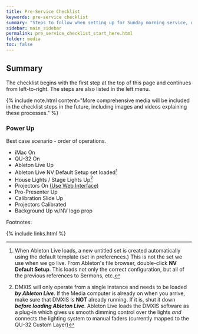 ```yaml
---
title: Pre-Service Checklist
keywords: pre-service checklist
summary: "Steps to follow when setting up for Sunday morning service, or any other event that requires the same A/V services."
sidebar: main_sidebar
permalink: pre_service_checklist_start_here.html
folder: media
toc: false
---
```


## Summary

The checklist begins with the first step at the top of this page and continues from left-to-right.  The steps are also listed in the left menu.

{% include note.html content="More comprehensive media will be included in the checklist steps in the future, including images and videos explaining these processes." %}

### Power Up

Best case scenario - order of operations.

- iMac On
- QU-32 On
- Ableton Live Up
- Ableton Live NV Default Setup set loaded[^1]
- House Lights / Stage Lights Up[^2]
- Projectors On [(Use Web Interface)](https://github.com/NewValleyChurch/Infrastructure/wiki/Projectors)
- Pro-Presenter Up
- Calibration Slide Up
- Projectors Calibrated
- Background Up w/NV logo prop

Footnotes:

[^1]: When Ableton Live loads, a new untitled set is created automatically using the default template (set in preferences.)  This is not the set we use when we go live.  From Ableton's file browser, double-click **NV Default Setup**.  This loads not only the correct configuration, but all of the previous references to Sermons, etc.  

[^2]: DMXIS will only operate from a single instance and needs to be loaded _**by Ableton Live**_.  If the Media computer is already on when you arrive, make sure that DMXIS is **NOT** already running.  If it is, shut it down _**before loading Ableton Live**_. Ableton Live loads the DMXIS software as a plug-in which gives us smooth dimming control over the lights _and_ connects the lighting system to manual faders (currently mapped to the QU-32 Custom Layer)

{% include links.html %}
